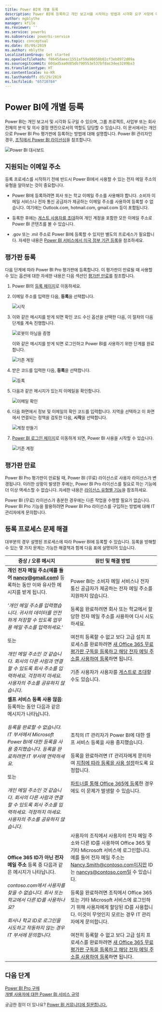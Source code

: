 ```yaml
---
title: Power BI에 개별 등록
description: Power BI에 등록하고 개인 보고서를 시작하는 방법과 시각화 요구 사항에 대해 알아봅니다.
author: mgblythe
manager: kfile
ms.reviewer: ''
ms.service: powerbi
ms.subservice: powerbi-service
ms.topic: conceptual
ms.date: 05/09/2019
ms.author: mblythe
LocalizationGroup: Get started
ms.openlocfilehash: f8645daeec1551af59a98058b02cf3eb8972d09a
ms.sourcegitcommit: 60dad5aa0d85db790553e537bf8ac34ee3289ba3
ms.translationtype: HT
ms.contentlocale: ko-KR
ms.lasthandoff: 05/29/2019
ms.locfileid: "65710784"
---
```

# <a name="sign-up-for-power-bi-as-an-individual"></a>Power BI에 개별 등록

Power BI는 개인 보고서 및 시각화 도구일 수 있으며, 그룹 프로젝트, 사업부 또는 회사 전체의 분석 및 의사 결정 엔진으로서의 역할도 담당할 수 있습니다. 이 문서에서는 개인으로 Power BI Pro 평가판에 등록하는 방법에 대해 설명합니다. Power BI 관리자인 경우, [조직에서 Power BI 라이선싱](service-admin-licensing-organization.md)을 참조합니다.

![Power BI 대시보드](media/service-self-service-signup-for-power-bi/dashboard.png)

## <a name="supported-email-addresses"></a>지원되는 이메일 주소

등록 프로세스를 시작하기 전에 반드시 Power BI에서 사용할 수 있는 전자 메일 주소의 유형을 알아보는 것이 중요합니다.

* Power BI에 등록하려면 회사 또는 학교 이메일 주소를 사용해야 합니다. 소비자 이메일 서비스나 전자 통신 공급자가 제공하는 이메일 주소를 사용하여 등록할 수 없습니다. 여기에는 Outlook.com, hotmail.com, gmail.com 등이 포함됩니다.

* 등록한 후에는 [게스트 사용자를 초대](https://docs.microsoft.com/azure/active-directory/active-directory-b2b-what-is-azure-ad-b2b)하여 개인 계정을 포함한 모든 이메일 주소로 Power BI 콘텐츠를 볼 수 있습니다.

* .gov 또는 .mil 주소로 Power BI에 등록할 수 있지만 별도의 프로세스가 필요합니다. 자세한 내용은 [Power BI 서비스에서 미국 정부 기관 등록](service-govus-signup.md)을 참조하세요.

## <a name="sign-up-for-a-trial"></a>평가판 등록

다음 단계에 따라 Power BI Pro 평가판에 등록합니다. 이 평가판이 만료될 때 사용할 수 있는 옵션에 대한 자세한 내용은 다음 섹션인 [평가판 만료](#trial-expiration)를 참조합니다.

1. Power BI의 [등록 페이지](https://signup.microsoft.com/signup?sku=a403ebcc-fae0-4ca2-8c8c-7a907fd6c235)로 이동하세요.

1. 이메일 주소를 입력한 다음, **등록**을 선택합니다.

    ![시작](media/service-self-service-signup-for-power-bi/get-started.png)

1. 이와 같은 메시지를 받게 되면 확인 코드 수신 옵션을 선택한 다음, 이 절차의 다음 단계를 계속 진행합니다.

    ![로봇이 아님을 증명](media/service-self-service-signup-for-power-bi/prove-robot.png)

    이와 같은 메시지를 받게 되면 로그인하고 Power BI를 사용하기 위한 단계를 완료합니다.

    ![기존 계정](media/service-self-service-signup-for-power-bi/existing-account.png)

1. 받은 코드를 입력한 다음, **등록**을 선택합니다.

    ![등록](media/service-self-service-signup-for-power-bi/sign-up.png)

1. 다음과 같은 메시지가 있는지 이메일을 확인합니다.

    ![이메일 확인](media/service-self-service-signup-for-power-bi/email-verification.png)

1. 다음 화면에서 정보 및 이메일의 확인 코드를 입력합니다. 지역을 선택하고 이 화면에서 연결되는 정책을 검토한 다음, **시작**을 선택합니다.

    ![계정 만들기](media/service-self-service-signup-for-power-bi/create-account.png)

1. [Power BI 로그인 페이지](https://powerbi.microsoft.com/landing/signin/)로 이동하게 되면, Power BI 사용을 시작할 수 있습니다.

    ![기존 계정](media/service-self-service-signup-for-power-bi/welcome-screen.png)

## <a name="trial-expiration"></a>평가판 만료

Power BI Pro 평가판이 만료될 때, Power BI (무료) 라이선스로 사용자 라이선스가 변경됩니다. 이러한 상황이 발생한 후에는, Power BI Pro 라이선스를 필요로 하는 기능에 더 이상 액세스할 수 없습니다. 자세한 내용은 [라이선스 유형별 기능](service-features-license-type.md)을 참조하세요.

Power BI (무료) 라이선스가 충분한 경우에는 다른 작업을 수행할 필요가 없습니다. Power BI Pro 기능을 활용하려면 Power BI Pro 라이선스를 구입하는 방법에 대해 IT 관리자에게 문의합니다.

## <a name="troubleshooting-the-sign-up-process"></a>등록 프로세스 문제 해결

대부분의 경우 설명된 프로세스에 따라 Power BI에 등록할 수 있습니다. 등록을 방해할 수 있는 몇 가지 문제는 가능한 해결책과 함께 다음 표에 설명되어 있습니다.

| 증상 / 오류 메시지 | 원인 및 해결 방법 |
| ----------------------- | -------------------- |
| <strong>개인 전자 메일 주소(예를 들어 nancy@gmail.com)</strong> 등록하는 동안 이와 유사한 메시지를 받게 됩니다. <br /><br /> *‘개인 메일 주소를 입력했습니다. 귀사의 데이터를 안전하게 저장할 수 있도록 업무용 메일 주소를 입력하세요.’* <br /><br /> 또는 <br /><br /> *개인 메일 주소인 것 같습니다. 회사의 다른 사람과 연결할 수 있도록 회사 주소를 입력하세요. 걱정하지 마세요. 사용자의 주소를 공유하지 않습니다.* | Power BI는 소비자 메일 서비스나 전자 통신 공급자가 제공하는 전자 메일 주소를 지원하지 않습니다. <br /><br /> 등록을 완료하려면 회사 또는 학교에서 할당한 전자 메일 주소를 사용하여 다시 시도하세요. <br /><br /> 여전히 등록할 수 없고 보다 고급 설치 프로세스를 완료하려면 [새 Office 365 무료 평가판 구독을 등록하고 해당 전자 메일 주소를 사용하여 등록](service-admin-signing-up-for-power-bi-with-a-new-office-365-trial.md)하면 됩니다. <br /><br /> 기존 사용자가 사용자를 [게스트로 초대](service-admin-azure-ad-b2b.md)할 수도 있습니다. |
| **셀프 서비스 등록 사용 않음**: 등록하는 동안 다음과 같은 메시지가 나타납니다. <br /><br /> *등록을 완료할 수 없습니다. IT 부서에서 Microsoft Power BI에 대한 등록을 사용 중지했습니다. 등록을 완료하려면 IT 부서에 연락하세요.* <br /><br /> 또는 <br /><br /> *개인 메일 주소인 것 같습니다. 회사의 다른 사람과 연결할 수 있도록 회사 주소를 입력하세요. 걱정하지 마세요. 사용자의 주소를 공유하지 않습니다.* | 조직의 IT 관리자가 Power BI에 대한 셀프 서비스 등록을 사용 중지했습니다. <br /><br /> 등록을 완료하려면 IT 관리자에게 문의하여 [지침에 따라 등록을 사용 설정](service-admin-licensing-organization.md#enable-or-disable-individual-user-sign-up-in-azure-active-directory)하도록 요청합니다. <br/><br/> [파트너를 통해 Office 365에 등록](service-admin-syndication-partner.md)한 경우에도 이 문제가 발생할 수 있습니다. |
| **Office 365 ID가 아닌 전자 메일 주소** 등록 중 다음과 같은 메시지가 나타납니다. <br /><br /> *contoso.com에서 사용자를 찾을 수 없습니다. 회사 또는 학교에서 다른 ID를 사용하나요? <br /><br /> 회사나 학교 ID로 로그인을 시도하고 작동하지 않는 경우 IT 부서에 문의합니다.* | 사용자의 조직에서 사용자의 전자 메일 주소와 다른 ID를 사용하여 Office 365 및 기타 Microsoft 서비스에 로그인합니다. 예를 들어 전자 메일 주소는 Nancy.Smith@contoso.com이지만 ID는 nancys@contoso.com일 수 있습니다. <br /><br /> 등록을 완료하려면 조직에서 Office 365 또는 기타 Microsoft 서비스에 로그인하기 위해 사용자에게 할당된 ID를 사용합니다. 이것이 무엇인지 모르는 경우 IT 관리자에게 문의합니다. <br /><br /> 여전히 등록할 수 없고 보다 고급 설치 프로세스를 완료하려면 [새 Office 365 무료 평가판 구독을 등록하고 해당 전자 메일 주소를 사용하여 등록](service-admin-signing-up-for-power-bi-with-a-new-office-365-trial.md)하면 됩니다. |

## <a name="next-steps"></a>다음 단계

[Power BI Pro 구매](service-admin-purchasing-power-bi-pro.md)  
[개별 사용자에 대한 Power BI 서비스 규약](https://powerbi.microsoft.com/terms-of-service/)  

궁금한 점이 더 있나요? [Power BI 커뮤니티에 질문합니다.](http://community.powerbi.com/)
